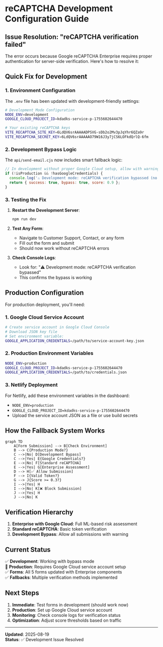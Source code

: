 # reCAPTCHA Development Configuration Guide

## Issue Resolution: "reCAPTCHA verification failed"

The error occurs because Google reCAPTCHA Enterprise requires proper authentication for server-side verification. Here's how to resolve it:

## Quick Fix for Development

### 1. Environment Configuration
The `.env` file has been updated with development-friendly settings:

```bash
# Development Mode Configuration
NODE_ENV=development
GOOGLE_CLOUD_PROJECT_ID=kdadks-service-p-1755602644470

# Your existing reCAPTCHA keys
VITE_RECAPTCHA_SITE_KEY=6LdQV6srAAAAADPSVG-sDb2o2Mv3pJqYhr6QZa9r
VITE_RECAPTCHA_SECRET_KEY=6LdQV6srAAAAAO79W16J3y7jCS6LOFkdQrlQ-6fm
```

### 2. Development Bypass Logic
The `api/send-email.cjs` now includes smart fallback logic:

```javascript
// In development without proper Google Cloud setup, allow with warning
if (!isProduction && !hasGoogleCredentials) {
  console.log('⚠️ Development mode: reCAPTCHA verification bypassed (no Google Cloud credentials)');
  return { success: true, bypass: true, score: 0.9 };
}
```

### 3. Testing the Fix

1. **Restart the Development Server**:
   ```bash
   npm run dev
   ```

2. **Test Any Form**:
   - Navigate to Customer Support, Contact, or any form
   - Fill out the form and submit
   - Should now work without reCAPTCHA errors

3. **Check Console Logs**:
   - Look for: "⚠️ Development mode: reCAPTCHA verification bypassed"
   - This confirms the bypass is working

## Production Configuration

For production deployment, you'll need:

### 1. Google Cloud Service Account
```bash
# Create service account in Google Cloud Console
# Download JSON key file
# Set environment variable:
GOOGLE_APPLICATION_CREDENTIALS=/path/to/service-account-key.json
```

### 2. Production Environment Variables
```bash
NODE_ENV=production
GOOGLE_CLOUD_PROJECT_ID=kdadks-service-p-1755602644470
GOOGLE_APPLICATION_CREDENTIALS=/path/to/credentials.json
```

### 3. Netlify Deployment
For Netlify, add these environment variables in the dashboard:
- `NODE_ENV=production`
- `GOOGLE_CLOUD_PROJECT_ID=kdadks-service-p-1755602644470`
- Upload the service account JSON as a file or use build secrets

## How the Fallback System Works

```mermaid
graph TD
    A[Form Submission] --> B[Check Environment]
    B --> C{Production Mode?}
    C -->|No| D[Development Bypass]
    C -->|Yes| E{Google Credentials?}
    E -->|No| F[Standard reCAPTCHA]
    E -->|Yes| G[Enterprise Assessment]
    D --> H[✅ Allow Submission]
    F --> I{Valid Token?}
    G --> J{Score >= 0.3?}
    I -->|Yes| H
    I -->|No| K[❌ Block Submission]
    J -->|Yes| H
    J -->|No| K
```

## Verification Hierarchy

1. **Enterprise with Google Cloud**: Full ML-based risk assessment
2. **Standard reCAPTCHA**: Basic token verification
3. **Development Bypass**: Allow all submissions with warning

## Current Status

✅ **Development**: Working with bypass mode  
🔄 **Production**: Requires Google Cloud service account setup  
✅ **Forms**: All 5 forms updated with Enterprise components  
✅ **Fallbacks**: Multiple verification methods implemented  

## Next Steps

1. **Immediate**: Test forms in development (should work now)
2. **Production**: Set up Google Cloud service account
3. **Monitoring**: Check console logs for verification status
4. **Optimization**: Adjust score thresholds based on traffic

---
**Updated**: 2025-08-19  
**Status**: ✅ Development Issue Resolved
